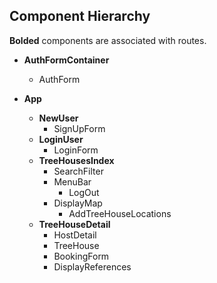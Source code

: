 ## Component Hierarchy

**Bolded** components are associated with routes.

* **AuthFormContainer**
    * AuthForm

* **App**
  * **NewUser**
    * SignUpForm
  * **LoginUser**
    * LoginForm
  * **TreeHousesIndex**
    * SearchFilter
    * MenuBar
      * LogOut
    * DisplayMap
      * AddTreeHouseLocations
  * **TreeHouseDetail**
    * HostDetail
    * TreeHouse
    * BookingForm
    * DisplayReferences

